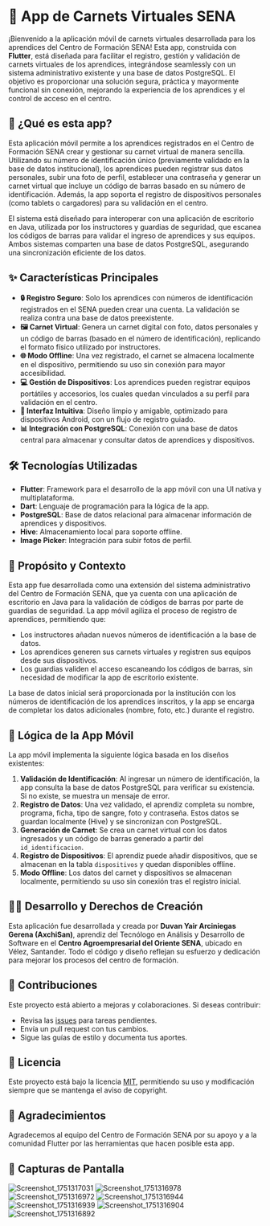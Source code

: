 
# 🎉 App de Carnets Virtuales SENA

¡Bienvenido a la aplicación móvil de carnets virtuales desarrollada para los aprendices del Centro de Formación SENA! Esta app, construida con **Flutter**, está diseñada para facilitar el registro, gestión y validación de carnets virtuales de los aprendices, integrándose seamlessly con un sistema administrativo existente y una base de datos PostgreSQL. El objetivo es proporcionar una solución segura, práctica y mayormente funcional sin conexión, mejorando la experiencia de los aprendices y el control de acceso en el centro.

## 🚀 ¿Qué es esta app?

Esta aplicación móvil permite a los aprendices registrados en el Centro de Formación SENA crear y gestionar su carnet virtual de manera sencilla. Utilizando su número de identificación único (previamente validado en la base de datos institucional), los aprendices pueden registrar sus datos personales, subir una foto de perfil, establecer una contraseña y generar un carnet virtual que incluye un código de barras basado en su número de identificación. Además, la app soporta el registro de dispositivos personales (como tablets o cargadores) para su validación en el centro.

El sistema está diseñado para interoperar con una aplicación de escritorio en Java, utilizada por los instructores y guardias de seguridad, que escanea los códigos de barras para validar el ingreso de aprendices y sus equipos. Ambos sistemas comparten una base de datos PostgreSQL, asegurando una sincronización eficiente de los datos.

## ✨ Características Principales

- **🔒 Registro Seguro**: Solo los aprendices con números de identificación registrados en el SENA pueden crear una cuenta. La validación se realiza contra una base de datos preexistente.
- **🖼️ Carnet Virtual**: Genera un carnet digital con foto, datos personales y un código de barras (basado en el número de identificación), replicando el formato físico utilizado por instructores.
- **🌐 Modo Offline**: Una vez registrado, el carnet se almacena localmente en el dispositivo, permitiendo su uso sin conexión para mayor accesibilidad.
- **💻 Gestión de Dispositivos**: Los aprendices pueden registrar equipos portátiles y accesorios, los cuales quedan vinculados a su perfil para validación en el centro.
- **🎨 Interfaz Intuitiva**: Diseño limpio y amigable, optimizado para dispositivos Android, con un flujo de registro guiado.
- **📊 Integración con PostgreSQL**: Conexión con una base de datos central para almacenar y consultar datos de aprendices y dispositivos.

## 🛠 Tecnologías Utilizadas

- **Flutter**: Framework para el desarrollo de la app móvil con una UI nativa y multiplataforma.
- **Dart**: Lenguaje de programación para la lógica de la app.
- **PostgreSQL**: Base de datos relacional para almacenar información de aprendices y dispositivos.
- **Hive**: Almacenamiento local para soporte offline.
- **Image Picker**: Integración para subir fotos de perfil.

## 🎯 Propósito y Contexto

Esta app fue desarrollada como una extensión del sistema administrativo del Centro de Formación SENA, que ya cuenta con una aplicación de escritorio en Java para la validación de códigos de barras por parte de guardias de seguridad. La app móvil agiliza el proceso de registro de aprendices, permitiendo que:
- Los instructores añadan nuevos números de identificación a la base de datos.
- Los aprendices generen sus carnets virtuales y registren sus equipos desde sus dispositivos.
- Los guardias validen el acceso escaneando los códigos de barras, sin necesidad de modificar la app de escritorio existente.

La base de datos inicial será proporcionada por la institución con los números de identificación de los aprendices inscritos, y la app se encarga de completar los datos adicionales (nombre, foto, etc.) durante el registro.

## 📱 Lógica de la App Móvil

La app móvil implementa la siguiente lógica basada en los diseños existentes:
1. **Validación de Identificación**: Al ingresar un número de identificación, la app consulta la base de datos PostgreSQL para verificar su existencia. Si no existe, se muestra un mensaje de error.
2. **Registro de Datos**: Una vez validado, el aprendiz completa su nombre, programa, ficha, tipo de sangre, foto y contraseña. Estos datos se guardan localmente (Hive) y se sincronizan con PostgreSQL.
3. **Generación de Carnet**: Se crea un carnet virtual con los datos ingresados y un código de barras generado a partir del `id_identificacion`.
4. **Registro de Dispositivos**: El aprendiz puede añadir dispositivos, que se almacenan en la tabla `dispositivos` y quedan disponibles offline.
5. **Modo Offline**: Los datos del carnet y dispositivos se almacenan localmente, permitiendo su uso sin conexión tras el registro inicial.

## 👨‍💻 Desarrollo y Derechos de Creación

Esta aplicación fue desarrollada y creada por **Duvan Yair Arciniegas Gerena (AxchiSan)**, aprendiz del Tecnólogo en Análisis y Desarrollo de Software en el **Centro Agroempresarial del Oriente SENA**, ubicado en Vélez, Santander. Todo el código y diseño reflejan su esfuerzo y dedicación para mejorar los procesos del centro de formación.

## 🤝 Contribuciones

Este proyecto está abierto a mejoras y colaboraciones. Si deseas contribuir:
- Revisa las [issues](https://github.com/tu-usuario/tu-repo/issues) para tareas pendientes.
- Envía un pull request con tus cambios.
- Sigue las guías de estilo y documenta tus aportes.

## 📜 Licencia

Este proyecto está bajo la licencia [MIT](LICENSE), permitiendo su uso y modificación siempre que se mantenga el aviso de copyright.

## 🙌 Agradecimientos

Agradecemos al equipo del Centro de Formación SENA por su apoyo y a la comunidad Flutter por las herramientas que hacen posible esta app.

## 📸 Capturas de Pantalla

![Screenshot_1751317031](https://github.com/user-attachments/assets/e357dc63-1e02-401c-8d48-c2a4a69e4893)
![Screenshot_1751316978](https://github.com/user-attachments/assets/87d61da4-6791-4196-84e7-c59fbfc8feb6)
![Screenshot_1751316972](https://github.com/user-attachments/assets/f3599dc1-f5a1-46a0-ac08-8f28243703f5)
![Screenshot_1751316944](https://github.com/user-attachments/assets/5fedaeba-d439-4d7b-932b-5c624b397660)
![Screenshot_1751316939](https://github.com/user-attachments/assets/78955f06-a811-4a90-9d1d-39e9e6846247)
![Screenshot_1751316904](https://github.com/user-attachments/assets/10a2b93b-a194-4430-bdc9-44e4c1234d0f)
![Screenshot_1751316892](https://github.com/user-attachments/assets/f1c98338-7a80-46b7-88cf-6c627ec1d952)
